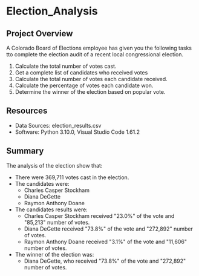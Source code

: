 # Election_Analysis

## Project Overview
A Colorado Board of Elections employee has given you the following tasks tto complete the election audit of a recent local congressional election.

1. Calculate the total number of votes cast.
2. Get a complete list of candidates who received votes
3. Calculate the total number of votes each candidate received.
4. Calculate the percentage of votes each candidate won.
5. Determine the winner of the election based on popular vote.

## Resources
- Data Sources: election_results.csv
- Software: Python 3.10.0, Visual Studio Code 1.61.2

## Summary
The analysis of the election show that:
- There were 369,711 votes cast in the election.
- The candidates were:
    - Charles Casper Stockham
    - Diana DeGette
    - Raymon Anthony Doane
- The candidates results were:
    - Charles Casper Stockham received "23.0%" of the vote and "85,213" number of votes.
    - Diana DeGette received "73.8%" of the vote and "272,892" number of votes.
    - Raymon Anthony Doane received "3.1%" of the vote and "11,606" number of votes.
- The winner of the election was:
    - Diana DeGette, who received "73.8%" of the vote and "272,892" number of votes.
  


